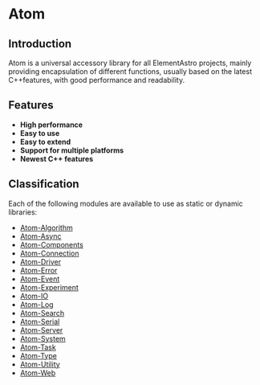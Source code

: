 # Atom

## Introduction

Atom is a universal accessory library for all ElementAstro projects, mainly providing encapsulation of different functions, usually based on the latest C++features, with good performance and readability.

## Features

- **High performance**
- **Easy to use**
- **Easy to extend**
- **Support for multiple platforms**
- **Newest C++ features**

## Classification

Each of the following modules are available to use as static or dynamic libraries:

- [Atom-Algorithm](algorithm/README.md)
- [Atom-Async](async/README.md)
- [Atom-Components](components/README.md)
- [Atom-Connection](connection/README.md)
- [Atom-Driver](driver/README.md)
- [Atom-Error](error/README.md)
- [Atom-Event](event/README.md)
- [Atom-Experiment](experiment/README.md)
- [Atom-IO](io/README.md)
- [Atom-Log](log/README.md)
- [Atom-Search](search/README.md)
- [Atom-Serial](serial/README.md)
- [Atom-Server](server/README.md)
- [Atom-System](system/README.md)
- [Atom-Task](task/README.md)
- [Atom-Type](type/README.md)
- [Atom-Utility](utils/README.md)
- [Atom-Web](web/README.md)
